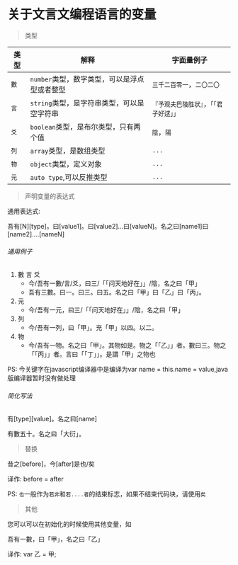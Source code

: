 # 关于文言文编程语言的变量

> 类型

|类型|解释|字面量例子|
|---|---|---|
|`數`|`number`类型，数字类型，可以是浮点型或者整型|`三千二百零一`，`二〇二〇`|
|`言`|`string`类型，是字符串类型，可以是空字符串|`『予观夫巴陵胜状』`，`「「君子好逑」」`
|`爻`|`boolean`类型，是布尔类型，只有两个值|`陰`，`陽`|
|`列`|`array`类型，是数组类型|`...`|
|`物`|`object`类型，定义对象|`...`|
|`元`|`auto type`,可以反推类型|`...`|

> 声明变量的表达式

通用表达式:

吾有\[N\]\[type\]。曰\[value1\]。曰\[value2\]...曰\[valueN\]。名之曰\[name1\]曰\[name2\]....\[nameN\]

###### 通用例子 

1. 數 言 爻
    * 今/吾有一數/言/爻，曰三/「「问天地好在」」/陰，名之曰「甲」
    * 吾有三數。曰一。曰三。曰五。名之曰「甲」曰「乙」曰「丙」。
2. 元
    * 今/吾有一元，曰三/「「问天地好在」」/陰，名之曰「甲」
3. 列
    * 今/吾有一列，曰「甲」。充「甲」以四。以二。
4. 物
    * 今/吾有一物。名之曰「甲」。其物如是。物之「「乙」」者。數曰三。物之「「丙」」者。言曰「「丁」」。是謂「甲」之物也

PS: 今关键字在javascript编译器中是编译为var name = this.name = value,java版编译器暂时没有做处理

###### 简化写法

有\[type\]\[value\]。名之曰\[name\]

有數五十。名之曰「大衍」。

> 替换

昔之\[before\]，今\[after\]是也/矣

译作: before = after

PS: `也`一般作为`若非`和`若....者`的结束标志，如果不结束代码块，请使用`矣`

> 其他

您可以可以在初始化的时候使用其他变量，如

吾有一數，曰「甲」，名之曰「乙」

译作: var 乙 = 甲;


